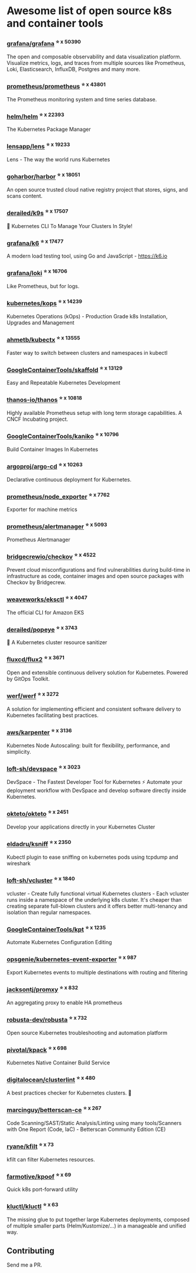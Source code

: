 # Awesome list of open source k8s and container tools

### [grafana/grafana](https://github.com/grafana) <sup>⭐️ x 50390</sup>
The open and composable observability and data visualization platform. Visualize metrics, logs, and traces from multiple sources like Prometheus, Loki, Elasticsearch, InfluxDB, Postgres and many more. 
### [prometheus/prometheus](https://github.com/prometheus) <sup>⭐️ x 43801</sup>
The Prometheus monitoring system and time series database.
### [helm/helm](https://github.com/helm) <sup>⭐️ x 22393</sup>
The Kubernetes Package Manager
### [lensapp/lens](https://github.com/lens) <sup>⭐️ x 19233</sup>
Lens - The way the world runs Kubernetes
### [goharbor/harbor](https://github.com/harbor) <sup>⭐️ x 18051</sup>
An open source trusted cloud native registry project that stores, signs, and scans content.
### [derailed/k9s](https://github.com/k9s) <sup>⭐️ x 17507</sup>
🐶 Kubernetes CLI To Manage Your Clusters In Style!
### [grafana/k6](https://github.com/k6) <sup>⭐️ x 17477</sup>
A modern load testing tool, using Go and JavaScript - https://k6.io
### [grafana/loki](https://github.com/loki) <sup>⭐️ x 16706</sup>
Like Prometheus, but for logs.
### [kubernetes/kops](https://github.com/kops) <sup>⭐️ x 14239</sup>
Kubernetes Operations (kOps) - Production Grade k8s Installation, Upgrades and Management
### [ahmetb/kubectx](https://github.com/kubectx) <sup>⭐️ x 13555</sup>
Faster way to switch between clusters and namespaces in kubectl
### [GoogleContainerTools/skaffold](https://github.com/skaffold) <sup>⭐️ x 13129</sup>
Easy and Repeatable Kubernetes Development
### [thanos-io/thanos](https://github.com/thanos) <sup>⭐️ x 10818</sup>
Highly available Prometheus setup with long term storage capabilities. A CNCF Incubating project.
### [GoogleContainerTools/kaniko](https://github.com/kaniko) <sup>⭐️ x 10796</sup>
Build Container Images In Kubernetes
### [argoproj/argo-cd](https://github.com/argo-cd) <sup>⭐️ x 10263</sup>
Declarative continuous deployment for Kubernetes.
### [prometheus/node_exporter](https://github.com/node_exporter) <sup>⭐️ x 7762</sup>
Exporter for machine metrics
### [prometheus/alertmanager](https://github.com/alertmanager) <sup>⭐️ x 5093</sup>
Prometheus Alertmanager
### [bridgecrewio/checkov](https://github.com/checkov) <sup>⭐️ x 4522</sup>
Prevent cloud misconfigurations and find vulnerabilities during build-time in infrastructure as code, container images and open source packages with Checkov by Bridgecrew.
### [weaveworks/eksctl](https://github.com/eksctl) <sup>⭐️ x 4047</sup>
The official CLI for Amazon EKS
### [derailed/popeye](https://github.com/popeye) <sup>⭐️ x 3743</sup>
👀 A Kubernetes cluster resource sanitizer
### [fluxcd/flux2](https://github.com/flux2) <sup>⭐️ x 3671</sup>
Open and extensible continuous delivery solution for Kubernetes. Powered by GitOps Toolkit.
### [werf/werf](https://github.com/werf) <sup>⭐️ x 3272</sup>
A solution for implementing efficient and consistent software delivery to Kubernetes facilitating best practices.
### [aws/karpenter](https://github.com/karpenter) <sup>⭐️ x 3136</sup>
Kubernetes Node Autoscaling: built for flexibility, performance, and simplicity.
### [loft-sh/devspace](https://github.com/devspace) <sup>⭐️ x 3023</sup>
DevSpace - The Fastest Developer Tool for Kubernetes ⚡ Automate your deployment workflow with DevSpace and develop software directly inside Kubernetes.
### [okteto/okteto](https://github.com/okteto) <sup>⭐️ x 2451</sup>
Develop your applications directly in your Kubernetes Cluster
### [eldadru/ksniff](https://github.com/ksniff) <sup>⭐️ x 2350</sup>
Kubectl plugin to ease sniffing on kubernetes pods using tcpdump and wireshark
### [loft-sh/vcluster](https://github.com/vcluster) <sup>⭐️ x 1840</sup>
vcluster - Create fully functional virtual Kubernetes clusters - Each vcluster runs inside a namespace of the underlying k8s cluster. It's cheaper than creating separate full-blown clusters and it offers better multi-tenancy and isolation than regular namespaces.
### [GoogleContainerTools/kpt](https://github.com/kpt) <sup>⭐️ x 1235</sup>
Automate Kubernetes Configuration Editing
### [opsgenie/kubernetes-event-exporter](https://github.com/kubernetes-event-exporter) <sup>⭐️ x 987</sup>
Export Kubernetes events to multiple destinations with routing and filtering
### [jacksontj/promxy](https://github.com/promxy) <sup>⭐️ x 832</sup>
An aggregating proxy to enable HA prometheus
### [robusta-dev/robusta](https://github.com/robusta) <sup>⭐️ x 732</sup>
Open source Kubernetes troubleshooting and automation platform
### [pivotal/kpack](https://github.com/kpack) <sup>⭐️ x 698</sup>
Kubernetes Native Container Build Service
### [digitalocean/clusterlint](https://github.com/clusterlint) <sup>⭐️ x 480</sup>
A best practices checker for Kubernetes clusters. 🤠
### [marcinguy/betterscan-ce](https://github.com/betterscan-ce) <sup>⭐️ x 267</sup>
Code Scanning/SAST/Static Analysis/Linting using many tools/Scanners with One Report (Code, IaC) - Betterscan Community Edition (CE)
### [ryane/kfilt](https://github.com/kfilt) <sup>⭐️ x 73</sup>
kfilt can filter Kubernetes resources.
### [farmotive/kpoof](https://github.com/kpoof) <sup>⭐️ x 69</sup>
Quick k8s port-forward utility
### [kluctl/kluctl](https://github.com/kluctl) <sup>⭐️ x 63</sup>
The missing glue to put together large Kubernetes deployments, composed of multiple smaller parts (Helm/Kustomize/...)  in a manageable and unified way.

## Contributing

Send me a PR.


